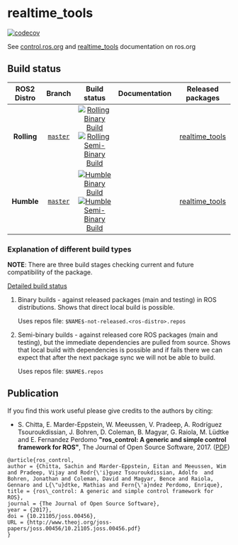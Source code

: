 realtime_tools
===========
[![codecov](https://codecov.io/gh/ros-controls/realtime_tools/branch/master/graph/badge.svg?token=Osge1FOaAh)](https://app.codecov.io/gh/ros-controls/realtime_tools/tree/master)

See [control.ros.org](http://control.ros.org) and [realtime_tools](http://wiki.ros.org/realtime_tools) documentation on ros.org


## Build status
ROS2 Distro | Branch | Build status | Documentation | Released packages
:---------: | :----: | :----------: | :-----------: | :---------------:
**Rolling** | [`master`](https://github.com/ros-controls/realtime_tools/tree/master) | [![Rolling Binary Build](https://github.com/ros-controls/realtime_tools/actions/workflows/rolling-binary-build-main.yml/badge.svg?branch=master)](https://github.com/ros-controls/realtime_tools/actions/workflows/rolling-binary-build-main.yml?branch=master) <br /> [![Rolling Semi-Binary Build](https://github.com/ros-controls/realtime_tools/actions/workflows/rolling-semi-binary-build-main.yml/badge.svg?branch=master)](https://github.com/ros-controls/realtime_tools/actions/workflows/rolling-semi-binary-build-main.yml?branch=master) |   | [realtime_tools](https://index.ros.org/p/realtime_tools/#rolling)
**Humble** | [`master`](https://github.com/ros-controls/realtime_tools/tree/master) | [![Humble Binary Build](https://github.com/ros-controls/realtime_tools/actions/workflows/humble-binary-build-main.yml/badge.svg?branch=master)](https://github.com/ros-controls/realtime_tools/actions/workflows/humble-binary-build-main.yml?branch=master) <br /> [![Humble Semi-Binary Build](https://github.com/ros-controls/realtime_tools/actions/workflows/humble-semi-binary-build-main.yml/badge.svg?branch=master)](https://github.com/ros-controls/realtime_tools/actions/workflows/humble-semi-binary-build-main.yml?branch=master) |  | [realtime_tools](https://index.ros.org/p/realtime_tools/#humble)


### Explanation of different build types

**NOTE**: There are three build stages checking current and future compatibility of the package.

[Detailed build status](.github/workflows/README.md)

1. Binary builds - against released packages (main and testing) in ROS distributions. Shows that direct local build is possible.

   Uses repos file: `$NAME$-not-released.<ros-distro>.repos`

1. Semi-binary builds - against released core ROS packages (main and testing), but the immediate dependencies are pulled from source.
   Shows that local build with dependencies is possible and if fails there we can expect that after the next package sync we will not be able to build.

   Uses repos file: `$NAME$.repos`


## Publication

If you find this work useful please give credits to the authors by citing:

* S. Chitta, E. Marder-Eppstein, W. Meeussen, V. Pradeep, A. Rodríguez Tsouroukdissian, J. Bohren, D. Coleman, B. Magyar, G. Raiola, M. Lüdtke and E. Fernandez Perdomo
**"ros_control: A generic and simple control framework for ROS"**,
The Journal of Open Source Software, 2017. ([PDF](http://www.theoj.org/joss-papers/joss.00456/10.21105.joss.00456.pdf))

```
@article{ros_control,
author = {Chitta, Sachin and Marder-Eppstein, Eitan and Meeussen, Wim and Pradeep, Vijay and Rodr{\'i}guez Tsouroukdissian, Adolfo  and Bohren, Jonathan and Coleman, David and Magyar, Bence and Raiola, Gennaro and L{\"u}dtke, Mathias and Fern{\'a}ndez Perdomo, Enrique},
title = {ros\_control: A generic and simple control framework for ROS},
journal = {The Journal of Open Source Software},
year = {2017},
doi = {10.21105/joss.00456},
URL = {http://www.theoj.org/joss-papers/joss.00456/10.21105.joss.00456.pdf}
}
```
